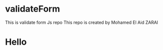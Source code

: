 # validateForm
This is validate form Js repo
This repo is created by Mohamed El Aid ZARAI
<h1>Hello</h1>

